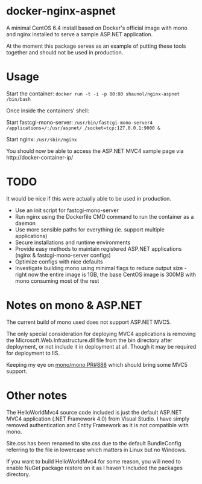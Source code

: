 docker-nginx-aspnet
==================

A minimal CentOS 6.4 install based on Docker's official image with mono and nginx installed to serve a sample ASP.NET application.

At the moment this package serves as an example of putting these tools together and should not be used in production.

Usage
==================

Start the container:
`docker run -t -i -p 80:80 shaunol/nginx-aspnet /bin/bash`

Once inside the containers' shell:

Start fastcgi-mono-server: 
`/usr/bin/fastcgi-mono-server4 /applications=/:/usr/aspnet/ /socket=tcp:127.0.0.1:9000 &`

Start nginx:
`/usr/sbin/nginx`

You should now be able to access the ASP.NET MVC4 sample page via http://docker-container-ip/

TODO
==================

It would be nice if this were actually able to be used in production.

* Use an init script for fastcgi-mono-server
* Run nginx using the Dockerfile CMD command to run the container as a daemon
* Use more sensible paths for everything (ie. support multiple applications)
* Secure installations and runtime environments
* Provide easy methods to maintain registered ASP.NET applications (nginx & fastcgi-mono-server configs)
* Optimize configs with nice defaults
* Investigate building mono using minimal flags to reduce output size - right now the entire image is 1GB, the base CentOS image is 300MB with mono consuming most of the rest

Notes on mono & ASP.NET
==================

The current build of mono used does not support ASP.NET MVC5.

The only special consideration for deploying MVC4 applications is removing the Microsoft.Web.Infrastructure.dll file from the bin directory after deployment, or not include it in deployment at all. Though it may be required for deployment to IIS.

Keeping my eye on [mono/mono PR#888](https://github.com/mono/mono/pull/888) which should bring some MVC5 support.

Other notes
==================

The HelloWorldMvc4 source code included is just the default ASP.NET MVC4 application (.NET Framework 4.0) from Visual Studio. I have simply removed authentication and Entity Framework as it is not compatible with mono. 

Site.css has been renamed to site.css due to the default BundleConfig referring to the file in lowercase which matters in Linux but no Windows.

If you want to build HelloWorldMvc4 for some reason, you will need to enable NuGet package restore on it as I haven't included the packages directory.